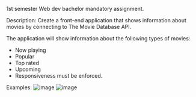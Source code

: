 1st semester Web dev bachelor mandatory assignment. 

Description: 
Create a front-end application that shows information about movies by connecting to The Movie Database API.

The application will show information about the following types of movies:
* Now playing
* Popular
* Top rated
* Upcoming
* Responsiveness must be enforced.

Examples: 
![image](https://github.com/user-attachments/assets/36db4489-f7a7-466e-8a83-1e700aa7f2de)
![image](https://github.com/user-attachments/assets/337b3a1b-6f08-4d89-bd90-e999c5856eb1)
